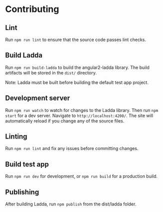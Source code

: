 # Contributing

## Lint

Run `npm run lint` to ensure that the source code passes lint checks.

## Build Ladda

Run `npm run build-ladda` to build the angular2-ladda library. The build artifacts will be stored in the `dist/` directory.

Note: Ladda must be built before building the default test app project.

## Development server

Run `npm run watch` to watch for changes to the Ladda library.
Then run `npm start` for a dev server. Navigate to `http://localhost:4200/`.
The site will automatically reload if you change any of the source files.

## Linting

Run `npm run lint` and fix any issues before committing changes.

## Build test app

Run `npm run dev` for development, or `npm run build` for a production build.

## Publishing

After building Ladda, run `npm publish` from the dist/ladda folder.
